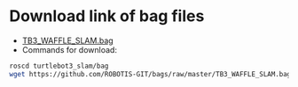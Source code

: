 # Download link of bag files

- [TB3_WAFFLE_SLAM.bag](https://github.com/ROBOTIS-GIT/bags)
- Commands for download:
```bash
roscd turtlebot3_slam/bag
wget https://github.com/ROBOTIS-GIT/bags/raw/master/TB3_WAFFLE_SLAM.bag
```
